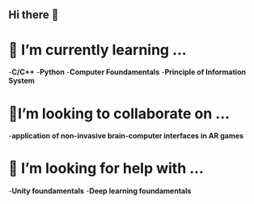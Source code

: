 ## Hi there 👋

# 🌱 I’m currently learning ...
-**C/C++**
-**Python**
-**Computer Foundamentals**
-**Principle of Information System**
# 👯I’m looking to collaborate on ...
-**application of non-invasive brain-computer interfaces in AR games**
# 🤔 I’m looking for help with ...
-**Unity foundamentals**
-**Deep learning foundamentals**
<!--
**lyz20050926/lyz20050926** is a ✨ _special_ ✨ repository because its `README.md` (this file) appears on your GitHub profile.

Here are some ideas to get you started:

# 🔭 I’m currently working on ...

- 🌱 I’m currently learning ...
- 👯 I’m looking to collaborate on ...
- 🤔 I’m looking for help with ...
- 💬 Ask me about ...
- 📫 How to reach me: ...
- 😄 Pronouns: ...
- ⚡ Fun fact: ...
-->
